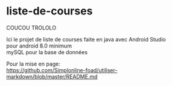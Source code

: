 # liste-de-courses

COUCOU TROLOLO

Ici le projet de liste de courses faite en java avec Android Studio  
pour android 8.0 minimum  
mySQL pour la base de données  

Pour la mise en page:  
https://github.com/Simplonline-foad/utiliser-markdown/blob/master/README.md
